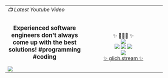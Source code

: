 <html>
  <body>
    <table width="100%">
      <tr>
        <td><i>📺 Latest Youtube Video</i></td>
        <td></td>
      </tr>
      <tr>
        <td width="50%">
          <!-- VIDEO_TITLE::START -->
          <h3 id="latest_video_title" align="center">Experienced software engineers don't always come up with the best solutions! #programming #coding</h3>
          <!-- VIDEO_TITLE::END -->
          <!-- VIDEO_LINK::START -->
          <a id="latest_video_url" href="https://www.youtube.com/shorts/GX8b0LXgH7c" target="_blank">
            <img id="latest_video_thumbnail" src="https://i4.ytimg.com/vi/GX8b0LXgH7c/maxresdefault.jpg" />
          </a>
          <!-- VIDEO_LINK::END -->
        </td>
        <td width="50%">
          <br />
          <p align="center">
            ✨ 🧙🏼‍♂️ ✨
            <br />
            <a href="https://glich.stream/youtube" target="_blank"><img src="https://img.shields.io/youtube/channel/subscribers/UC6iKOXJ9PD-n8DcFPBjLD0w?label=Youtube%20subscribers&style=flat-square" /></a>
            <br />
            <a href="https://glich.stream/discord" target="_blank"><img src="https://img.shields.io/discord/853396660331085824.svg?label=&logo=discord&logoColor=ffffff&color=7389D8&labelColor=6A7EC2" /></a>
            <a href="https://twitter.com/bassemdy" target="_blank"><img src="https://img.shields.io/twitter/follow/bassemdy?label=Twitter&style=social" /></a>
            <a href="https://www.linkedin.com/in/bassemdghaidy" target="_blank"><img src="https://img.shields.io/badge/linked-in-369?style=flat-square&logo=linkedin&logoColor=white&color=blue" /></a>
            <br />
            <a href="https://keybase.io/bassemdy" target="_blank"><img src="https://img.shields.io/keybase/pgp/bassemdy?style=flat-square" /></a>
            <br />
            <a href="https://glich.stream" target="_blank">✨ glich.stream ✨</a>
          </p>
        </td>
      </tr>
    </table>  
  </body>
</html>
